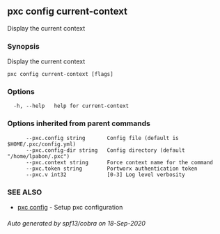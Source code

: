 ## pxc config current-context

Display the current context

### Synopsis

Display the current context

```
pxc config current-context [flags]
```

### Options

```
  -h, --help   help for current-context
```

### Options inherited from parent commands

```
      --pxc.config string       Config file (default is $HOME/.pxc/config.yml)
      --pxc.config-dir string   Config directory (default "/home/lpabon/.pxc")
      --pxc.context string      Force context name for the command
      --pxc.token string        Portworx authentication token
      --pxc.v int32             [0-3] Log level verbosity
```

### SEE ALSO

* [pxc config](pxc_config.md)	 - Setup pxc configuration

###### Auto generated by spf13/cobra on 18-Sep-2020
